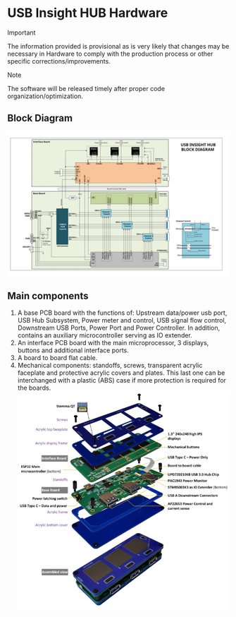 # USB Insight HUB Hardware
>[!IMPORTANT]
>The information provided is provisional as is very likely that changes may be necessary in Hardware to comply with the production process or other specific corrections/improvements.

>[!Note]
>The software will be released timely after proper code organization/optimization.

## Block Diagram
![Block Diagram](https://github.com/Aeriosolutions/USB-Insight-HUB-Hardware/blob/main/Images/Block%20Diagram%20B0%20landscape.svg)
## Main components
1.	A base PCB board with the functions of: Upstream data/power usb port, USB Hub Subsystem, Power meter and control, USB signal flow control, Downstream USB Ports, Power Port and Power Controller. In addition, contains an auxiliary microcontroller serving as IO extender.
2.	An interface PCB board with the main microprocessor, 3 displays, buttons and additional interface ports.
3.	A board to board flat cable.
4.	Mechanical components: standoffs, screws, transparent acrylic faceplate and protective acrylic covers and plates. This last one can be interchanged with a plastic (ABS) case if more protection is required for the boards.
![Exploded View](https://github.com/Aeriosolutions/USB-Insight-HUB-Hardware/blob/main/Images/Exploded%20view%20s.jpg)
